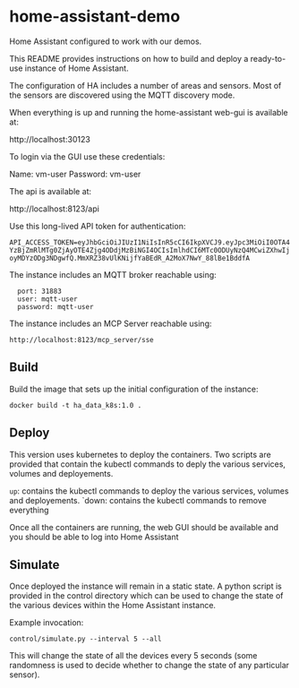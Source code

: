 # home-assistant-demo

Home Assistant configured to work with our demos.

This README provides instructions on how to build and deploy a ready-to-use instance of Home Assistant.

The configuration of HA includes a number of areas and sensors. Most of the sensors are discovered using the MQTT discovery mode.

When everything is up and running the home-assistant web-gui is available at:  

http://localhost:30123

To login via the GUI use these credentials:

Name: vm-user
Password: vm-user

The api is available at:

http://localhost:8123/api

Use this long-lived API token for authentication:

```API_ACCESS_TOKEN=eyJhbGciOiJIUzI1NiIsInR5cCI6IkpXVCJ9.eyJpc3MiOiI0OTA4YzBjZmRlMTg0ZjAyOTE4Zjg4ODdjMzBiNGI4OCIsImlhdCI6MTc0ODUyNzQ4MCwiZXhwIjoyMDYzODg3NDgwfQ.MmXRZ38vUlKNijfYaBEdR_A2MoX7NwY_88lBe1BddfA```


The instance includes an MQTT broker reachable using:
```
  port: 31883
  user: mqtt-user
  password: mqtt-user    
```

The instance includes an MCP Server reachable using: 

```http://localhost:8123/mcp_server/sse```


## Build

Build the image that sets up the initial configuration of the instance:

`docker build -t ha_data_k8s:1.0 .`

## Deploy

This version uses kubernetes to deploy the containers. Two scripts are provided that contain the kubectl commands to deply the various services, volumes and deployements.

`up`:  contains the kubectl commands to deploy the various services, volumes and deployements.
`down: contains the kubectl commands to remove everything


Once all the containers are running, the web GUI should be available and you should be able to log into Home Assistant


## Simulate

Once deployed the instance will remain in a static state. A python script is provided in the control directory which can be used to change the state of the various devices within the Home Assistant instance.

Example invocation:

`control/simulate.py --interval 5 --all`

This will change the state of all the devices every 5 seconds (some randomness is used to decide whether to change the state of any particular sensor).








